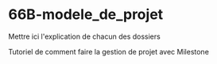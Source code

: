 # 66B-modele_de_projet

Mettre ici l'explication de chacun des dossiers

Tutoriel de comment faire la gestion de projet avec Milestone
